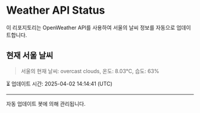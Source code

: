 
# Weather API Status

이 리포지토리는 OpenWeather API를 사용하여 서울의 날씨 정보를 자동으로 업데이트합니다.

## 현재 서울 날씨
> 서울의 현재 날씨: overcast clouds, 온도: 8.03°C, 습도: 63%

⏳ 업데이트 시간: 2025-04-02 14:14:41 (UTC)

---
자동 업데이트 봇에 의해 관리됩니다.
